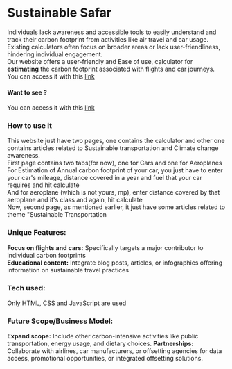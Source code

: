 # Sustainable Safar
Individuals lack awareness and accessible tools to easily understand and track their carbon footprint from activities like air travel and car usage. Existing calculators often focus on broader areas or lack user-friendliness, hindering individual engagement. 
<br>
Our website offers a user-friendly and Ease of use, calculator for <b>estimating</b> the carbon footprint associated with flights and car journeys.<br>You can access it with this <a href="https://sustainablesafar.freewebhostmost.com/">link</a>
<h4>Want to see ?</h4>
You can access it with this <a href="https://sustainablesafar.freewebhostmost.com/">link</a>
<br>
<h3>How to use it</h3>
This website just have two pages, one contains the calculator and other one contains articles related to Sustainable transportation and Climate change awareness.<br>
First page contains two tabs(for now), one for Cars and one for Aeroplanes<br>
For Estimation of Annual carbon footprint of your car, you just have to enter your car's mileage, distance covered in a year and fuel that your car requires and hit calculate
<br>
And for aeroplane (which is not yours, mp), enter distance covered by that aeroplane and it's class and again, hit calculate
<br>
Now, second page, as mentioned earlier, it just have some articles related to theme "Sustainable Transportation

<h3>Unique Features:</h3>
<b>Focus on flights and cars:</b> Specifically targets a major contributor to individual carbon footprints 
<br>
<b>Educational content:</b> Integrate blog posts, articles, or infographics offering information on sustainable travel practices
<br>
<h3>Tech used:</h3>
Only HTML, CSS and JavaScript are used 
<br>
<h3>Future Scope/Business Model:</h3>
<b>Expand scope:</b> Include other carbon-intensive activities like public transportation, energy usage, and dietary choices.
<b>Partnerships:</b> Collaborate with airlines, car manufacturers, or offsetting agencies for data access, promotional opportunities, or integrated offsetting solutions.
